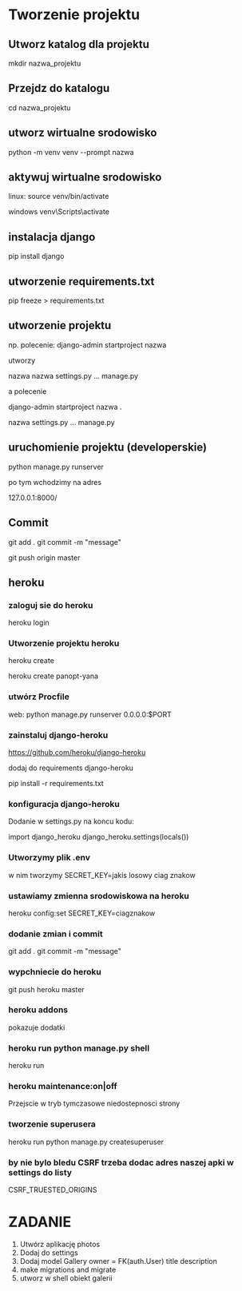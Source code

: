 


# Tworzenie projektu

## Utworz katalog dla projektu

mkdir nazwa_projektu

## Przejdz do katalogu

cd nazwa_projektu

## utworz wirtualne srodowisko

python -m venv venv --prompt nazwa

## aktywuj wirtualne srodowisko

linux:
source venv/bin/activate

windows
venv\Scripts\activate

## instalacja django

pip install django

## utworzenie requirements.txt

pip freeze > requirements.txt


## utworzenie projektu

np. polecenie:
django-admin startproject nazwa

utworzy

nazwa
    nazwa
        settings.py
        ...
    manage.py


a polecenie 

django-admin startproject nazwa .

nazwa
    settings.py
    ...
manage.py


## uruchomienie projektu (developerskie)

python manage.py runserver

po tym wchodzimy na adres 

127.0.0.1:8000/

## Commit

git add .
git commit -m "message"

git push origin master

## heroku

### zaloguj sie do heroku

heroku login

### Utworzenie projektu heroku

heroku create

heroku create panopt-yana

### utwórz Procfile

web: python manage.py runserver 0.0.0.0:$PORT

### zainstaluj django-heroku

https://github.com/heroku/django-heroku

dodaj do requirements django-heroku

pip install -r requirements.txt

### konfiguracja django-heroku

Dodanie w settings.py na koncu kodu:

import django_heroku
django_heroku.settings(locals())

### Utworzymy plik .env

w nim tworzymy SECRET_KEY=jakis losowy ciag znakow

### ustawiamy zmienna srodowiskowa na heroku

heroku config:set SECRET_KEY=ciagznakow

### dodanie zmian i commit

git add .
git commit -m "message"

### wypchniecie do heroku

git push heroku master

### heroku addons

pokazuje dodatki

### heroku run python manage.py shell 

heroku run 

###  heroku maintenance:on|off
Przejscie w tryb tymczasowe niedostepnosci strony

### tworzenie superusera

heroku run python manage.py createsuperuser

### by nie bylo bledu CSRF trzeba dodac adres naszej apki w settings do listy

CSRF_TRUESTED_ORIGINS








# ZADANIE

1. Utwórz aplikację photos
2. Dodaj do settings
3. Dodaj model
    Gallery
       owner = FK(auth.User)
       title
       description
4. make migrations and migrate
5. utworz w shell obiekt galerii
